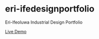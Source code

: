 # eri-ifedesignportfolio
Eri-Ifeoluwa Industrial Design Portfolio

<a href="https://eri-ifeprojectportfolio.netlify.app" >Live Demo</a>
